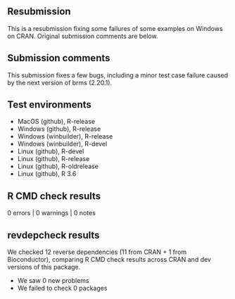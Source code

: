 ## Resubmission
This is a resubmission fixing some failures of some examples on Windows on CRAN. Original submission comments are below.

## Submission comments
This submission fixes a few bugs, including a minor test case failure caused by the next version of brms (2.20.1).

## Test environments
* MacOS (github), R-release
* Windows (github), R-release
* Windows (winbuilder), R-release
* Windows (winbuilder), R-devel
* Linux (github), R-devel
* Linux (github), R-release
* Linux (github), R-oldrelease
* Linux (github), R 3.6

## R CMD check results
0 errors | 0 warnings | 0 notes

## revdepcheck results

We checked 12 reverse dependencies (11 from CRAN + 1 from Bioconductor), comparing R CMD check results across CRAN and dev versions of this package.

 * We saw 0 new problems
 * We failed to check 0 packages
